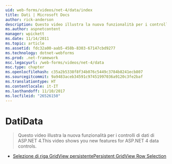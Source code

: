 ```yaml
---
uid: web-forms/videos/net-4/data/index
title: Dati | Microsoft Docs
author: rick-anderson
description: Questo video illustra la nuova funzionalità per i controlli di dati di ASP.NET 4.
ms.author: aspnetcontent
manager: wpickett
ms.date: 11/14/2011
ms.topic: article
ms.assetid: fdc32a00-aab5-458b-8303-67147cbd9277
ms.technology: dotnet-webforms
ms.prod: .net-framework
msc.legacyurl: /web-forms/videos/net-4/data
msc.type: chapter
ms.openlocfilehash: c35a2b5338f8f34b076c5449c3784b8241ecb807
ms.sourcegitcommit: 9a9483aceb34591c97451997036a9120c3fe2baf
ms.translationtype: HT
ms.contentlocale: it-IT
ms.lasthandoff: 11/10/2017
ms.locfileid: "26526150"
---
```

<a name="data"></a><span data-ttu-id="968a2-103">Dati</span><span class="sxs-lookup"><span data-stu-id="968a2-103">Data</span></span>
====================
> <span data-ttu-id="968a2-104">Questo video illustra la nuova funzionalità per i controlli di dati di ASP.NET 4.</span><span class="sxs-lookup"><span data-stu-id="968a2-104">This video shows you new features for ASP.NET 4 data controls.</span></span>


- [<span data-ttu-id="968a2-105">Selezione di riga GridView persistente</span><span class="sxs-lookup"><span data-stu-id="968a2-105">Persistent GridView Row Selection</span></span>](aspnet-4-quick-hit-persistent-gridview-row-selection.md)
